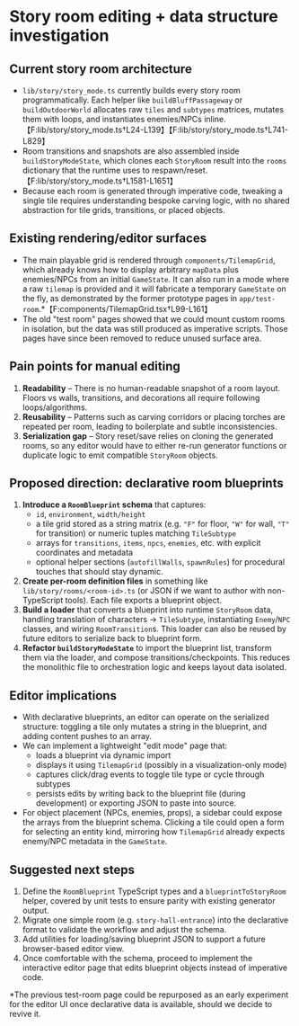 # Story room editing + data structure investigation

## Current story room architecture
- `lib/story/story_mode.ts` currently builds every story room programmatically. Each helper like `buildBluffPassageway` or `buildOutdoorWorld` allocates raw `tiles` and `subtypes` matrices, mutates them with loops, and instantiates enemies/NPCs inline.【F:lib/story/story_mode.ts†L24-L139】【F:lib/story/story_mode.ts†L741-L829】
- Room transitions and snapshots are also assembled inside `buildStoryModeState`, which clones each `StoryRoom` result into the `rooms` dictionary that the runtime uses to respawn/reset.【F:lib/story/story_mode.ts†L1581-L1651】
- Because each room is generated through imperative code, tweaking a single tile requires understanding bespoke carving logic, with no shared abstraction for tile grids, transitions, or placed objects.

## Existing rendering/editor surfaces
- The main playable grid is rendered through `components/TilemapGrid`, which already knows how to display arbitrary `mapData` plus enemies/NPCs from an initial `GameState`. It can also run in a mode where a raw `tilemap` is provided and it will fabricate a temporary `GameState` on the fly, as demonstrated by the former prototype pages in `app/test-room`.*【F:components/TilemapGrid.tsx†L99-L161】
- The old "test room" pages showed that we could mount custom rooms in isolation, but the data was still produced as imperative scripts. Those pages have since been removed to reduce unused surface area.

## Pain points for manual editing
1. **Readability** – There is no human-readable snapshot of a room layout. Floors vs walls, transitions, and decorations all require following loops/algorithms.
2. **Reusability** – Patterns such as carving corridors or placing torches are repeated per room, leading to boilerplate and subtle inconsistencies.
3. **Serialization gap** – Story reset/save relies on cloning the generated rooms, so any editor would have to either re-run generator functions or duplicate logic to emit compatible `StoryRoom` objects.

## Proposed direction: declarative room blueprints
1. **Introduce a `RoomBlueprint` schema** that captures:
   - `id`, `environment`, `width/height`
   - a tile grid stored as a string matrix (e.g. `"F"` for floor, `"W"` for wall, `"T"` for transition) or numeric tuples matching `TileSubtype`
   - arrays for `transitions`, `items`, `npcs`, `enemies`, etc. with explicit coordinates and metadata
   - optional helper sections (`autofillWalls`, `spawnRules`) for procedural touches that should stay dynamic.
2. **Create per-room definition files** in something like `lib/story/rooms/<room-id>.ts` (or JSON if we want to author with non-TypeScript tools). Each file exports a blueprint object.
3. **Build a loader** that converts a blueprint into runtime `StoryRoom` data, handling translation of characters → `TileSubtype`, instantiating `Enemy`/`NPC` classes, and wiring `RoomTransition`s. This loader can also be reused by future editors to serialize back to blueprint form.
4. **Refactor `buildStoryModeState`** to import the blueprint list, transform them via the loader, and compose transitions/checkpoints. This reduces the monolithic file to orchestration logic and keeps layout data isolated.

## Editor implications
- With declarative blueprints, an editor can operate on the serialized structure: toggling a tile only mutates a string in the blueprint, and adding content pushes to an array.
- We can implement a lightweight "edit mode" page that:
  - loads a blueprint via dynamic import
  - displays it using `TilemapGrid` (possibly in a visualization-only mode)
  - captures click/drag events to toggle tile type or cycle through subtypes
  - persists edits by writing back to the blueprint file (during development) or exporting JSON to paste into source.
- For object placement (NPCs, enemies, props), a sidebar could expose the arrays from the blueprint schema. Clicking a tile could open a form for selecting an entity kind, mirroring how `TilemapGrid` already expects enemy/NPC metadata in the `GameState`.

## Suggested next steps
1. Define the `RoomBlueprint` TypeScript types and a `blueprintToStoryRoom` helper, covered by unit tests to ensure parity with existing generator output.
2. Migrate one simple room (e.g. `story-hall-entrance`) into the declarative format to validate the workflow and adjust the schema.
3. Add utilities for loading/saving blueprint JSON to support a future browser-based editor view.
4. Once comfortable with the schema, proceed to implement the interactive editor page that edits blueprint objects instead of imperative code.

*The previous test-room page could be repurposed as an early experiment for the editor UI once declarative data is available, should we decide to revive it.
